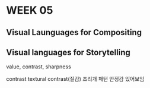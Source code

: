 # WEEK 05
## Visual Launguages for Compositing

## Visual languages for Storytelling
value, contrast, sharpness

contrast
textural contrast(질감)
조리개
패턴 안정감 있어보임
